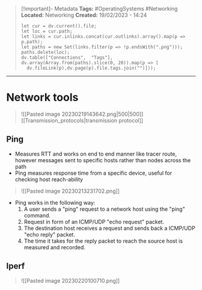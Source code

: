 > [!important]- Metadata
> **Tags:** #OperatingSystems #Networking 
> **Located:** Networking
> **Created:** 19/02/2023 - 14:24
> ```dataviewjs
>let cur = dv.current().file;
>let loc = cur.path;
>let links = cur.inlinks.concat(cur.outlinks).array().map(p => p.path);
>let paths = new Set(links.filter(p => !p.endsWith(".png")));
>paths.delete(loc);
>dv.table(["Connections",  "Tags"], dv.array(Array.from(paths).slice(0, 20)).map(p => [
>   dv.fileLink(p),dv.page(p).file.tags.join("")]));
> ```

___
# Network tools

> ![[Pasted image 20230219143642.png|500|500]]
> [[Transmission_protocols|transmission protocol]]


## Ping
- Measures RTT and works on end to end manner like tracer route, however messages sent to specific hosts rather than nodes across the path
- Ping measures response time from a specific device, useful for checking host reach-ability

> ![[Pasted image 20230213231702.png]]
- Ping works in the following way:
    1.  A user sends a "ping" request to a network host using the "ping" command.
    2.  Request in form of an ICMP/UDP "echo request" packet.
    3.  The destination host receives a request and sends back a ICMP/UDP "echo reply" packet.
    4.  The time it takes for the reply packet to reach the source host is measured and recorded.

## Iperf 
> ![[Pasted image 20230220100710.png]]